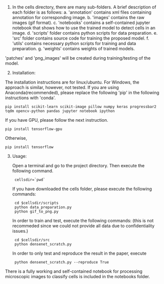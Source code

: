 1. In the cells directory, there are many sub-folders. A brief description of each folder is as follows:
	a. 'annotation' contains xml files containing annotation for corresponding image.
	b. 'images' contains the raw images (gif format).
	c. 'notebooks' contains a self-contained jupyter notebook that shows how to use the trained model to detect cells in an image.
	d. 'scripts' folder contains python scripts for data preparation.
	e. 'src' folder contains source code for training the proposed model.
	f. 'utils' contains necessary python scripts for training and data preparation.
	g. 'weights' contains weights of trained models.

'patches' and 'png_images' will be created during training/testing of the model.


2. Installation:

The installation instructions are for linux/ubuntu. For Windows, the approach is similar, however, not tested. If you are using Anaconda(recommended), please replace the following 'pip' in the following instructions with 'conda'. 

	pip install scikit-learn scikit-image pillow numpy keras progressbar2 tqdm opencv-python pandas jupyter notebook ipython

If you have GPU, please follow the next instruction.
	
	pip install tensorflow-gpu

Otherwise,
	
	pip install tensorflow



3. Usage:
	
	Open a terminal and go to the project directory. Then execute the following command.

		cellsdir=`pwd`

	If you have downloaded the cells folder, please execute the following commands:

		cd $cellsdir/scripts
		python data_preparation.py
		python gif_to_png.py

	In order to train and test, execute the following commands: (this is not recommeded since we could not provide all data due to confidentiality issues.)

		cd $cellsdir/src
		python densenet_scratch.py


	In order to only test and reproduce the result in the paper, execute

		python densenet_scratch.py --reproduce True



There is a fully working and self-contained notebook for processing microscopic images to classify cells is included in the notebooks folder.

